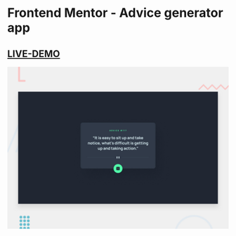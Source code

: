 # Frontend Mentor - Advice generator app
## <a href=https://hussien415532.github.io/advice-generator/>LIVE-DEMO</a>
![Design preview for the Advice generator app coding challenge](./design/desktop-preview.jpg)



